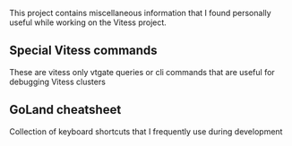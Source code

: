 This project contains miscellaneous information that I found personally useful while working on the Vitess project.

## Special Vitess commands

These are vitess only vtgate queries or cli commands that are useful for debugging Vitess clusters

## GoLand cheatsheet

Collection of keyboard shortcuts that I frequently use during development
